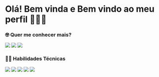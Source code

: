 # Olá! Bem vinda e Bem vindo ao meu perfil 👩🏼‍💻
### 🤓 Quer me conhecer mais?
[<img src="https://img.shields.io/badge/GitHub-100000?style=for-the-badge&logo=github&logoColor=white"/>](https://github.com/pscheila)
[<img src="https://img.shields.io/badge/LinkedIn-0077B5?style=for-the-badge&logo=linkedin&logoColor=white"/>](https://www.linkedin.com/in/scheila-palharini/)
[<img src="https://img.shields.io/badge/Gmail-D14836?style=for-the-badge&logo=gmail&logoColor=white" />](scheilagabriela99@gmail.com)
 

### 👩‍💻 Habilidades Técnicas
[<img src="https://img.shields.io/badge/HTML5-E34F26?style=for-the-badge&logo=html5&logoColor=white"/>]()
[<img src="https://img.shields.io/badge/CSS3-1572B6?style=for-the-badge&logo=css3&logoColor=white"/>]()
[<img src="https://img.shields.io/badge/JavaScript-F7DF1E?style=for-the-badge&logo=javascript&logoColor=black"/>]()
[<img src="https://img.shields.io/badge/Git-E34F26?style=for-the-badge&logo=git&logoColor=white"/>]()
[<img src="https://img.shields.io/badge/Swift-FA7343?style=for-the-badge&logo=swift&logoColor=white"/>]()
